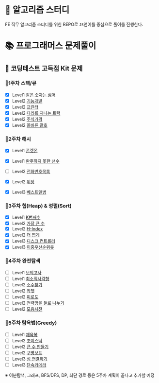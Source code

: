# 🍳 알고리즘 스터디 
FE 직무 알고리즘 스터디를 위한 REPO로 `JS`언어를 중심으로 풀이를 진행한다.

# 📚 프로그래머스 문제풀이
## 📖 코딩테스트 고득점 Kit 문제
### 📝1주차 스택/큐
- [x] Level1 [같은 숫자는 싫어](https://school.programmers.co.kr/learn/courses/30/lessons/12906)
- [x] Level2 [기능개발](https://school.programmers.co.kr/learn/courses/30/lessons/42586)
- [x] Level2 [프린터](https://school.programmers.co.kr/learn/courses/30/lessons/42587)
- [x] Level2 [다리를 지나는 트럭](https://school.programmers.co.kr/learn/courses/30/lessons/42583)
- [x] Level2 [주식가격](https://school.programmers.co.kr/learn/courses/30/lessons/42584)
- [x] Level2 [올바른 괄호](https://school.programmers.co.kr/learn/courses/30/lessons/12909)

### 📝2주차 해시
- [x] Level1 [폰켓몬](https://school.programmers.co.kr/learn/courses/30/lessons/1845)
- [x] Level1 [완주하지 못한 선수](https://school.programmers.co.kr/learn/courses/30/lessons/42576)
- [ ] Level2 [전화번호목록](https://school.programmers.co.kr/learn/courses/30/lessons/42577)
- [x] Level2 [위장](https://school.programmers.co.kr/learn/courses/30/lessons/42578)
- [x] Level3 [베스트앨범](https://school.programmers.co.kr/learn/courses/30/lessons/42579)


### 📝3주차 힙(Heap) & 정렬(Sort)
- [x] Level1 [K번째수](https://school.programmers.co.kr/learn/courses/30/lessons/42748)
- [x] Level2 [가장 큰 수](https://school.programmers.co.kr/learn/courses/30/lessons/42746)
- [x] Level2 [H-Index](https://school.programmers.co.kr/learn/courses/30/lessons/42747)
- [x] Level2 [더 맵게](https://school.programmers.co.kr/learn/courses/30/lessons/42626)
- [x] Level3 [디스크 컨트롤러](https://school.programmers.co.kr/learn/courses/30/lessons/42627)
- [x] Level3 [이중우선순위큐](https://school.programmers.co.kr/learn/courses/30/lessons/42628)

### 📝4주차 완전탐색
- [ ] Level1 [모의고사](https://school.programmers.co.kr/learn/courses/30/lessons/42840)
- [ ] Level1 [최소직사각형](https://school.programmers.co.kr/learn/courses/30/lessons/86491)
- [ ] Level2 [소수찾기](https://school.programmers.co.kr/learn/courses/30/lessons/42839)
- [ ] Level2 [카펫](https://school.programmers.co.kr/learn/courses/30/lessons/42842)
- [ ] Level2 [피로도](https://school.programmers.co.kr/learn/courses/30/lessons/87946)
- [ ] Level2 [전력망을 둘로 나누기](https://school.programmers.co.kr/learn/courses/30/lessons/86971)
- [ ] Level2 [모음사전](https://school.programmers.co.kr/learn/courses/30/lessons/84512)

### 📝5주차 탐욕법(Greedy)
- [ ] Level1 [체육복](https://school.programmers.co.kr/learn/courses/30/lessons/42862)
- [ ] Level2 [조이스틱](https://school.programmers.co.kr/learn/courses/30/lessons/42860)
- [ ] Level2 [큰 수 만들기](https://school.programmers.co.kr/learn/courses/30/lessons/42883)
- [ ] Level2 [구명보트](https://school.programmers.co.kr/learn/courses/30/lessons/42885)
- [ ] Level3 [섬 연결하기](https://school.programmers.co.kr/learn/courses/30/lessons/42861)
- [ ] Level3 [단속카메라](https://school.programmers.co.kr/learn/courses/30/lessons/42884)

※ 이분탐색, 그래프, BFS/DFS, DP, 최단 경로 등은 5주차 계획이 끝나고 추가할 예정
